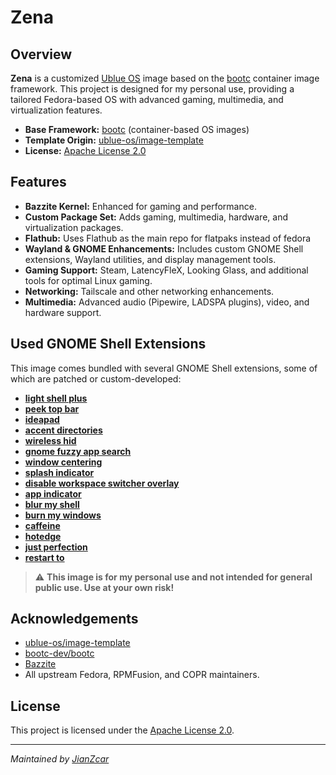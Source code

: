 # Zena

## Overview

**Zena** is a customized [Ublue OS](https://github.com/ublue-os) image based on the [bootc](https://github.com/bootc-dev/bootc) container image framework. This project is designed for my personal use, providing a tailored Fedora-based OS with advanced gaming, multimedia, and virtualization features.

- **Base Framework:** [bootc](https://github.com/bootc-dev/bootc) (container-based OS images)
- **Template Origin:** [ublue-os/image-template](https://github.com/ublue-os/image-template)
- **License:** [Apache License 2.0](LICENSE)

## Features

- **Bazzite Kernel:** Enhanced for gaming and performance.
- **Custom Package Set:** Adds gaming, multimedia, hardware, and virtualization packages.
- **Flathub:** Uses Flathub as the main repo for flatpaks instead of fedora
- **Wayland & GNOME Enhancements:** Includes custom GNOME Shell extensions, Wayland utilities, and display management tools.
- **Gaming Support:** Steam, LatencyFleX, Looking Glass, and additional tools for optimal Linux gaming.
- **Networking:** Tailscale and other networking enhancements.
- **Multimedia:** Advanced audio (Pipewire, LADSPA plugins), video, and hardware support.

## Used GNOME Shell Extensions

This image comes bundled with several GNOME Shell extensions, some of which are patched or custom-developed:

- [**light shell plus**](https://github.com/JianZcar/light-shell-plus)
- [**peek top bar**](https://github.com/JianZcar/peek-top-bar)
- [**ideapad**](https://extensions.gnome.org/extension/2992/ideapad/)
- [**accent directories**](https://extensions.gnome.org/extension/7535/accent-directories/)
- [**wireless hid**](https://extensions.gnome.org/extension/4228/wireless-hid/)
- [**gnome fuzzy app search**](https://extensions.gnome.org/extension/3956/gnome-fuzzy-app-search/)
- [**window centering**](https://extensions.gnome.org/extension/8087/window-centering/)
- [**splash indicator**](https://extensions.gnome.org/extension/8187/splash-indicator/)
- [**disable workspace switcher overlay**](https://extensions.gnome.org/extension/6358/disable-workspace-switcher-overlay/)
- [**app indicator**](https://extensions.gnome.org/extension/615/appindicator-support/)
- [**blur my shell**](https://extensions.gnome.org/extension/3193/blur-my-shell/)
- [**burn my windows**](https://extensions.gnome.org/extension/4679/burn-my-windows/)
- [**caffeine**](https://extensions.gnome.org/extension/517/caffeine/)
- [**hotedge**](https://extensions.gnome.org/extension/4222/hot-edge/)
- [**just perfection**](https://extensions.gnome.org/extension/3843/just-perfection/)
- [**restart to**](https://extensions.gnome.org/extension/7215/restart-to/)

> ⚠️ **This image is for my personal use and not intended for general public use. Use at your own risk!**

## Acknowledgements

- [ublue-os/image-template](https://github.com/ublue-os/image-template)
- [bootc-dev/bootc](https://github.com/bootc-dev/bootc)
- [Bazzite](https://github.com/bazzite-org/bazzite)
- All upstream Fedora, RPMFusion, and COPR maintainers.

## License

This project is licensed under the [Apache License 2.0](LICENSE).

---
*Maintained by [JianZcar](https://github.com/JianZcar)*
